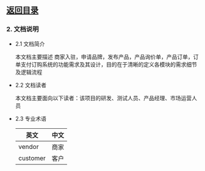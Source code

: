 
## [返回目录](../readme.md)  

### 2. 文档说明

- 2.1 文档简介

  本文档主要描述 商家入驻，申请品牌，发布产品，产品询价单，产品订单，订单支付订购系统的功能需求及其设计，目的在于清晰的定义各模块的需求细节及逻辑流程
- 2.2 文档读者

  本文档主要面向以下读者：该项目的研发、测试人员、产品经理、市场运营人员
- 2.3 专业术语

   英文     |   中文
  -------- | ---
  vendor   | 商家
  customer | 客户
